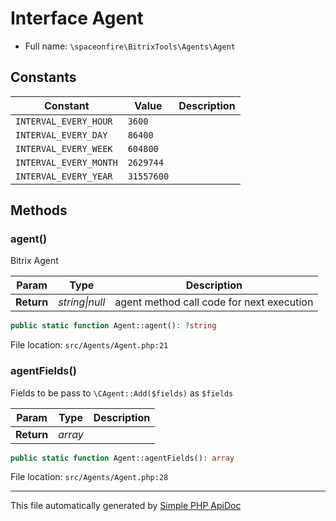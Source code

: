 # Interface Agent

-   Full name: `\spaceonfire\BitrixTools\Agents\Agent`

## Constants

| Constant               | Value      | Description |
| ---------------------- | ---------- | ----------- |
| `INTERVAL_EVERY_HOUR`  | `3600`     |             |
| `INTERVAL_EVERY_DAY`   | `86400`    |             |
| `INTERVAL_EVERY_WEEK`  | `604800`   |             |
| `INTERVAL_EVERY_MONTH` | `2629744`  |             |
| `INTERVAL_EVERY_YEAR`  | `31557600` |             |

## Methods

### agent()

Bitrix Agent

| Param      | Type               | Description                               |
| ---------- | ------------------ | ----------------------------------------- |
| **Return** | _string&#124;null_ | agent method call code for next execution |

```php
public static function Agent::agent(): ?string
```

File location: `src/Agents/Agent.php:21`

### agentFields()

Fields to be pass to `\CAgent::Add($fields)` as `$fields`

| Param      | Type    | Description |
| ---------- | ------- | ----------- |
| **Return** | _array_ |             |

```php
public static function Agent::agentFields(): array
```

File location: `src/Agents/Agent.php:28`

---

This file automatically generated by [Simple PHP ApiDoc](https://github.com/spaceonfire/simple-php-apidoc)
